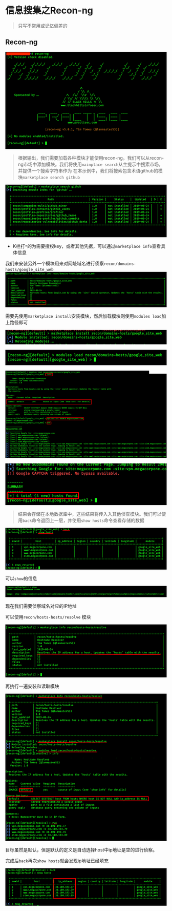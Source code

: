 # 信息搜集之Recon-ng

> 只写不常用或记忆偏差的

## Recon-ng

![image-20200406104728688](assets/3.被动信息搜集.assets/image-20200406104728688.png)

> 根据输出，我们需要加载各种模块才能使用recon-ng。我们可以从recon-ng市场中添加模块。我们将使用`mainplace search`从主提示中搜索市场，并提供一个搜索字符串作为 在本示例中，我们将搜索包含术语github的模块`marketplace search github`

![image-20200406104932021](assets/3.被动信息搜集.assets/image-20200406104932021.png)

* K栏打` * `的为需要授权key，或者其他凭据，可以通过`marketplace info`查看具体信息

我们来安装另外一个模块用来对网址域名进行侦察`recon/domains-hosts/google_site_web`
![image-20200406110130415](assets/3.被动信息搜集.assets/image-20200406110130415.png)

需要先使用`marketplace install`安装模块，然后加载模块则使用`modules load`加上路径即可

![image-20200406110300123](assets/3.被动信息搜集.assets/image-20200406110300123.png)

![image-20200406110350388](assets/3.被动信息搜集.assets/image-20200406110350388.png)

![image-20200406110527382](assets/3.被动信息搜集.assets/image-20200406110527382.png)

![image-20200406111038724](assets/3.被动信息搜集.assets/image-20200406111038724.png)

>  结果会存储在本地数据库中，这些结果将传入入其他侦查模块。我们可以使用`back`命令退回上一层，并使用`show hosts`命令查看存储的数据

![image-20200406111301582](assets/3.被动信息搜集.assets/image-20200406111301582.png)

可以`show`的信息

![image-20200406111432431](assets/3.被动信息搜集.assets/image-20200406111432431.png)

现在我们需要侦察域名对应的IP地址

可以使用`recon/hosts-hosts/resolve` 模块

![image-20200406112050137](assets/3.被动信息搜集.assets/image-20200406112050137.png)

再执行一遍安装和读取模块

![image-20200406121200070](assets/3.被动信息搜集.assets/image-20200406121200070.png)

目标虽然是默认，但是默认的定义是自动选择host中ip地址是空的进行侦察。

完成后`back`再次`show hosts`就会发现ip地址已经填充

![image-20200406121356196](assets/3.被动信息搜集.assets/image-20200406121356196.png)